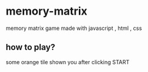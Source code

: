 # memory-matrix
memory matrix game made with javascript , html , css
## how to play?
some orange tile shown you after clicking START 
